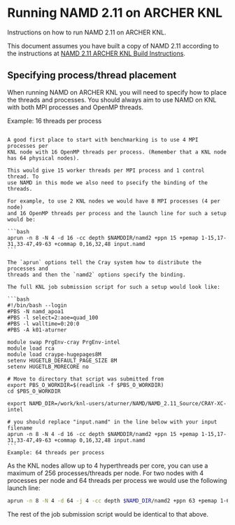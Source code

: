 Running NAMD 2.11 on ARCHER KNL
===============================

Instructions on how to run NAMD 2.11 on ARCHER KNL.

This document assumes you have built a copy of NAMD 2.11 according to the 
instructions at [NAMD 2.11 ARCHER KNL Build Instructions](build_namd_2.11_knl.md).

Specifying process/thread placement
-----------------------------------

When running NAMD on ARCHER KNL you will need to specify how to place the threads
and processes. You should always aim to use NAMD on KNL with both MPI processes
and OpenMP threads.

Example: 16 threads per process
~~~~~~~~~~~~~~~~~~~~~~~~~~~~~~~

A good first place to start with benchmarking is to use 4 MPI processes per 
KNL node with 16 OpenMP threads per process. (Remember that a KNL node
has 64 physical nodes).

This would give 15 worker threads per MPI process and 1 control thread. To
use NAMD in this mode we also need to psecify the binding of the threads.

For example, to use 2 KNL nodes we would have 8 MPI processes (4 per node)
and 16 OpenMP threads per process and the launch line for such a setup would be:

```bash
aprun -n 8 -N 4 -d 16 -cc depth $NAMDDIR/namd2 +ppn 15 +pemap 1-15,17-31,33-47,49-63 +commap 0,16,32,48 input.namd
```

The `aprun` options tell the Cray system how to distribute the processes and
threads and then the `namd2` options specify the binding.

The full KNL job submission script for such a setup would look like:

```bash
#!/bin/bash --login
#PBS -N namd_apoa1
#PBS -l select=2:aoe=quad_100
#PBS -l walltime=0:20:0
#PBS -A k01-aturner

module swap PrgEnv-cray PrgEnv-intel
module load rca
module load craype-hugepages8M
setenv HUGETLB_DEFAULT_PAGE_SIZE 8M
setenv HUGETLB_MORECORE no

# Move to directory that script was submitted from
export PBS_O_WORKDIR=$(readlink -f $PBS_O_WORKDIR)
cd $PBS_O_WORKDIR

export NAMD_DIR=/work/knl-users/aturner/NAMD/NAMD_2.11_Source/CRAY-XC-intel

# you should replace "input.namd" in the line below with your input filename
aprun -n 8 -N 4 -d 16 -cc depth $NAMDDIR/namd2 +ppn 15 +pemap 1-15,17-31,33-47,49-63 +commap 0,16,32,48 input.namd
```
Example: 64 threads per process
~~~~~~~~~~~~~~~~~~~~~~~~~~~~~~~

As the KNL nodes allow up to 4 hyperthreads per core, you can use a maximum of 256
processes/threads per node. For two nodes with 4 processes per node and 64 threads
per process we would use the following launch line:

```bash
aprun -n 8 -N 4 -d 64 -j 4 -cc depth $NAMD_DIR/namd2 +ppn 63 +pemap 1-63,65-127,129-191,193-255 +commap 0,64,128,192 input.namd
```

The rest of the job submission script would be identical to that above.
